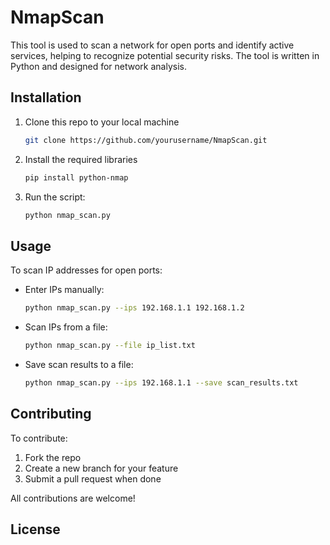 # NmapScan

This tool is used to scan a network for open ports and identify active services, helping to recognize potential security risks. The tool is written in Python and designed for network analysis.

## Installation

1. Clone this repo to your local machine  
   ```bash
   git clone https://github.com/yourusername/NmapScan.git
   ```
2. Install the required libraries
   ```bash
   pip install python-nmap
   ```
3. Run the script:
   ```bash
   python nmap_scan.py
   ```

## Usage

To scan IP addresses for open ports:
- Enter IPs manually:
  ```bash
  python nmap_scan.py --ips 192.168.1.1 192.168.1.2
  ```
- Scan IPs from a file:
  ```bash
  python nmap_scan.py --file ip_list.txt
  ```
- Save scan results to a file:
  ```bash
  python nmap_scan.py --ips 192.168.1.1 --save scan_results.txt
  ```

## Contributing

To contribute:
1. Fork the repo
2. Create a new branch for your feature
3. Submit a pull request when done

All contributions are welcome!

## License



